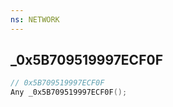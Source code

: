 ```yaml
---
ns: NETWORK
---
```

## _0x5B709519997ECF0F

```c
// 0x5B709519997ECF0F
Any _0x5B709519997ECF0F();
```

